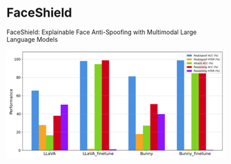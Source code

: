 # FaceShield
FaceShield: Explainable Face Anti-Spoofing with Multimodal Large Language Models

![Example Image](images/finetune.png)
